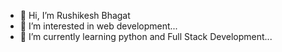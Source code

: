 - 👋 Hi, I’m Rushikesh Bhagat
- 👀 I’m interested in web development...
- 🌱 I’m currently learning python and Full Stack Development...

<!---
Rushi7218/Rushi7218 is a ✨ special ✨ repository because its `README.md` (this file) appears on your GitHub profile.
You can click the Preview link to take a look at your changes.
--->
